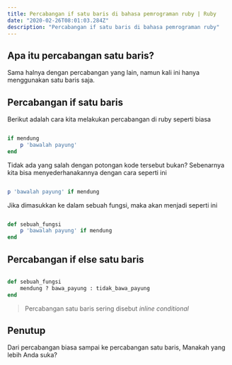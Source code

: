 ```yaml
---
title: Percabangan if satu baris di bahasa pemrograman ruby | Ruby
date: "2020-02-26T08:01:03.284Z"
description: "Percabangan if satu baris di bahasa pemrograman ruby"
---
```


## Apa itu percabangan satu baris?
Sama halnya dengan percabangan yang lain, namun kali ini hanya menggunakan satu baris saja.

## Percabangan if satu baris
Berikut adalah cara kita melakukan percabangan di ruby seperti biasa

```ruby

if mendung
    p 'bawalah payung'
end

```

Tidak ada yang salah dengan potongan kode tersebut bukan? Sebenarnya kita bisa menyederhanakannya dengan cara seperti ini

```ruby

p 'bawalah payung' if mendung

```

Jika dimasukkan ke dalam sebuah fungsi, maka akan menjadi seperti ini

```ruby

def sebuah_fungsi
    p 'bawalah payung' if mendung
end

```

## Percabangan if else satu baris

```ruby

def sebuah_fungsi
    mendung ? bawa_payung : tidak_bawa_payung
end

```

> Percabangan satu baris sering disebut *inline conditional*

## Penutup
Dari percabangan biasa sampai ke percabangan satu baris, Manakah yang lebih Anda suka?
